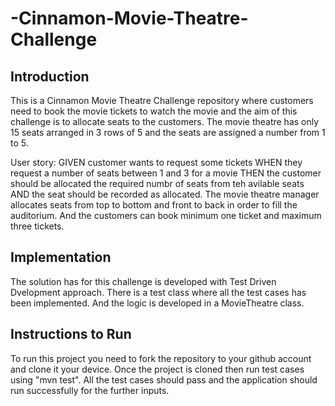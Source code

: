 # -Cinnamon-Movie-Theatre-Challenge
## Introduction
This is a Cinnamon Movie Theatre Challenge repository where customers need to book the movie tickets to watch the movie and the aim of this challenge is to allocate
seats to the customers. The movie theatre has only 15 seats arranged in 3 rows of 5 and the seats are assigned a number from 1 to 5.

User story: GIVEN customer wants to request some tickets WHEN they request a number of seats between 1 and 3 for a movie THEN the customer should be allocated the 
required numbr of seats from teh avilable seats AND the seat should be recorded as allocated. 
The movie theatre manager allocates seats from top to bottom and front to back in order to fill the auditorium. And the customers can book minimum one ticket and 
maximum three tickets. 

## Implementation
The solution has for this challenge is developed with Test Driven Dvelopment approach. There is a test class where all the test cases has been implemented. And the 
logic is developed in a MovieTheatre class.

## Instructions to Run
To run this project you need to fork the repository to your github account and clone it your device. Once the project is cloned then run test cases using "mvn test".
All the test cases should pass and the application should run successfully for the further inputs.

